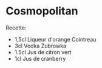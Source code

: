 # Cosmopolitan
Recette: 
- 1,5cl Liqueur d'orange Cointreau
- 3cl Vodka Zubrowka
- 1.5cl Jus de citron vert
- 1cl Jus de cranberry
